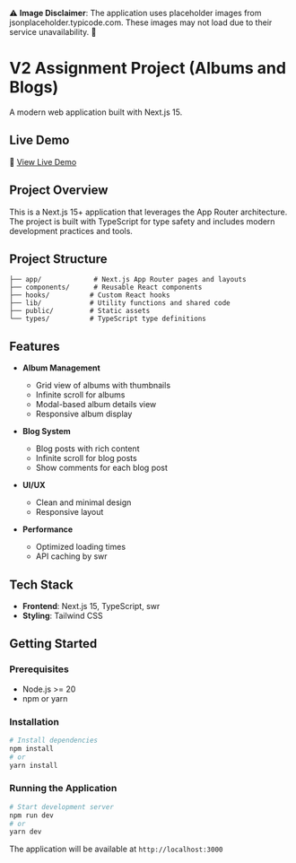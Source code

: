 ⚠️ **Image Disclaimer**: The application uses placeholder images from jsonplaceholder.typicode.com. These images may not load due to their service unavailability. 📸


# V2 Assignment Project (Albums and Blogs)

A modern web application built with Next.js 15.

## Live Demo

🔗 [View Live Demo](https://v2-assignment-tau.vercel.app)

## Project Overview

This is a Next.js 15+ application that leverages the App Router architecture. The project is built with TypeScript for type safety and includes modern development practices and tools.

## Project Structure

```
├── app/             # Next.js App Router pages and layouts
├── components/      # Reusable React components
├── hooks/          # Custom React hooks
├── lib/            # Utility functions and shared code
├── public/         # Static assets
└── types/          # TypeScript type definitions
```

## Features

- **Album Management**
  - Grid view of albums with thumbnails
  - Infinite scroll for albums
  - Modal-based album details view
  - Responsive album display

- **Blog System**
  - Blog posts with rich content
  - Infinite scroll for blog posts
  - Show comments for each blog post

- **UI/UX**
  - Clean and minimal design
  - Responsive layout

- **Performance**
  - Optimized loading times
  - API caching by swr


## Tech Stack

- **Frontend**: Next.js 15, TypeScript, swr
- **Styling**: Tailwind CSS

## Getting Started

### Prerequisites

- Node.js >= 20
- npm or yarn

### Installation

```bash
# Install dependencies
npm install
# or
yarn install
```

### Running the Application

```bash
# Start development server
npm run dev
# or
yarn dev
```

The application will be available at `http://localhost:3000`
